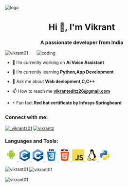 ![logo]([https://github.com/Vikrantz01/Vikrantz01/blob/main/68747470733a2f2f6d656469612e6c6963646e2e636f6d2f646d732f696d6167652f76322f4334453132415147435744496b715a5f7832412f61727469636c652d636f7665725f696d6167652d736872696e6b5f3630305f323030302f61727469636c652d636f76.gif])
<h1 align="center">Hi 👋, I'm Vikrant</h1>
<h3 align="center">A passionate developer from India</h3>
<img align="right" alt="coding" width="400" src="https://user-images.githubusercontent.com/55389276/140866485-8fb1c876-9a8f-4d6a-98dc-08c4981eaf70.gif">

<p align="left"> <img src="https://komarev.com/ghpvc/?username=vikrant01&label=Profile%20views&color=0e75b6&style=flat" alt="vikrant01" /> </p>

- 🔭 I’m currently working on **Ai Voice Assistant**

- 🌱 I’m currently learning **Python,App Development**

- 💬 Ask me about **Web devlopment,C,C++**

- 📫 How to reach me **vikranteditz26@gmail.com**

- ⚡ Fun fact **Red hat certificate by Infosys Springboard**

<h3 align="left">Connect with me:</h3>
<p align="left">
<a href="https://instagram.com/_vikrantz01" target="blank"><img align="center" src="https://raw.githubusercontent.com/rahuldkjain/github-profile-readme-generator/master/src/images/icons/Social/instagram.svg" alt="_vikrantz01" height="30" width="40" /></a>
<a href="https://www.youtube.com/c/vikrantz" target="blank"><img align="center" src="https://raw.githubusercontent.com/rahuldkjain/github-profile-readme-generator/master/src/images/icons/Social/youtube.svg" alt="vikrantz" height="30" width="40" /></a>
</p>

<h3 align="left">Languages and Tools:</h3>
<p align="left"> <a href="https://developer.android.com" target="_blank" rel="noreferrer"> <img src="https://raw.githubusercontent.com/devicons/devicon/master/icons/android/android-original-wordmark.svg" alt="android" width="40" height="40"/> </a> <a href="https://www.cprogramming.com/" target="_blank" rel="noreferrer"> <img src="https://raw.githubusercontent.com/devicons/devicon/master/icons/c/c-original.svg" alt="c" width="40" height="40"/> </a> <a href="https://www.w3schools.com/cpp/" target="_blank" rel="noreferrer"> <img src="https://raw.githubusercontent.com/devicons/devicon/master/icons/cplusplus/cplusplus-original.svg" alt="cplusplus" width="40" height="40"/> </a> <a href="https://www.w3schools.com/css/" target="_blank" rel="noreferrer"> <img src="https://raw.githubusercontent.com/devicons/devicon/master/icons/css3/css3-original-wordmark.svg" alt="css3" width="40" height="40"/> </a> <a href="https://www.w3.org/html/" target="_blank" rel="noreferrer"> <img src="https://raw.githubusercontent.com/devicons/devicon/master/icons/html5/html5-original-wordmark.svg" alt="html5" width="40" height="40"/> </a> <a href="https://developer.mozilla.org/en-US/docs/Web/JavaScript" target="_blank" rel="noreferrer"> <img src="https://raw.githubusercontent.com/devicons/devicon/master/icons/javascript/javascript-original.svg" alt="javascript" width="40" height="40"/> </a> <a href="https://www.linux.org/" target="_blank" rel="noreferrer"> <img src="https://raw.githubusercontent.com/devicons/devicon/master/icons/linux/linux-original.svg" alt="linux" width="40" height="40"/> </a> <a href="https://www.python.org" target="_blank" rel="noreferrer"> <img src="https://raw.githubusercontent.com/devicons/devicon/master/icons/python/python-original.svg" alt="python" width="40" height="40"/> </a> </p>

<p><img align="left" src="https://github-readme-stats.vercel.app/api/top-langs?username=vikrant01&show_icons=true&locale=en&layout=compact" alt="vikrant01" /></p>

<p>&nbsp;<img align="center" src="https://github-readme-stats.vercel.app/api?username=vikrant01&show_icons=true&locale=en" alt="vikrant01" /></p>

<p><img align="center" src="https://github-readme-streak-stats.herokuapp.com/?user=vikrant01&" alt="vikrant01" /></p>
